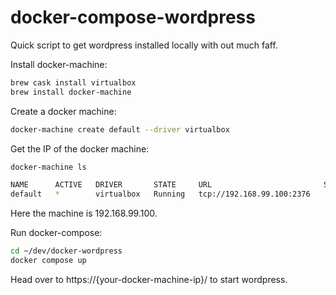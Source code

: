 docker-compose-wordpress
========================

Quick script to get wordpress installed locally with out much faff. 

Install docker-machine:

```bash
brew cask install virtualbox
brew install docker-machine
```

Create a docker machine:

```bash
docker-machine create default --driver virtualbox
```

Get the IP of the docker machine:

```bash
docker-machine ls

NAME      ACTIVE   DRIVER       STATE     URL                         SWARM   DOCKER   ERRORS
default   *        virtualbox   Running   tcp://192.168.99.100:2376           v1.9.1
```

Here the machine is 192.168.99.100.

Run docker-compose:

```bash
cd ~/dev/docker-wordpress
docker compose up
```

Head over to https://{your-docker-machine-ip}/ to start wordpress.